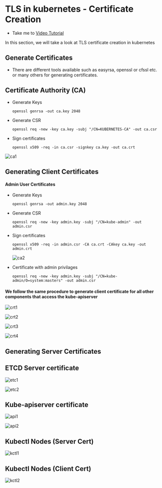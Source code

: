 # TLS in kubernetes - Certificate Creation

- Take me to [Video Tutorial](https://kodekloud.com/topic/tls-in-kubernetes-certificate-creation/)
  
In this section, we will take a look at TLS certificate creation in kubernetes

## Generate Certificates

- There are different tools available such as easyrsa, openssl or cfssl etc. or many others for generating certificates.

## Certificate Authority (CA)

- Generate Keys

  ```
  openssl genrsa -out ca.key 2048
  ```

- Generate CSR

  ```
  openssl req -new -key ca.key -subj "/CN=KUBERNETES-CA" -out ca.csr
  ```

- Sign certificates

  ```
  openssl x509 -req -in ca.csr -signkey ca.key -out ca.crt
  ```

 ![ca1](../../images/ca1.PNG)

## Generating Client Certificates

#### Admin User Certificates

- Generate Keys

  ```
  openssl genrsa -out admin.key 2048
  ```

- Generate CSR

  ```
  openssl req -new -key admin.key -subj "/CN=kube-admin" -out admin.csr
  ```

- Sign certificates

  ```
  openssl x509 -req -in admin.csr -CA ca.crt -CAkey ca.key -out admin.crt
  ```
  
  ![ca2](../../images/ca2.PNG)
  
- Certificate with admin privilages

  ```
  openssl req -new -key admin.key -subj "/CN=kube-admin/O=system:masters" -out admin.csr
  ```
  
#### We follow the same procedure to generate client certificate for all other components that access the kube-apiserver

  ![crt1](../../images/crt1.PNG)
  
  ![crt2](../../images/crt2.PNG)
  
  ![crt3](../../images/crt3.PNG)

  ![crt4](../../images/crt4.PNG)
  
## Generating Server Certificates

## ETCD Server certificate

  ![etc1](../../images/etc1.PNG)
  
  ![etc2](../../images/etc2.PNG)
  
## Kube-apiserver certificate

  ![api1](../../images/api1.PNG)
  
  ![api2](../../images/api2.PNG)
  
## Kubectl Nodes (Server Cert)

   ![kctl1](../../images/kctl1.PNG)

## Kubectl Nodes (Client Cert)

   ![kctl2](../../images/kctl2.PNG)
